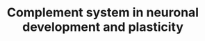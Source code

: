 ---
annotations:
- type: Pathway Ontology
  value: complement system pathway
- type: Pathway Ontology
  value: neurodevelopmental disorder pathway
- type: Pathway Ontology
  value: signaling pathway pertinent to the brain and nervous system
- type: Cell Type Ontology
  value: neural progenitor cell
- type: Cell Type Ontology
  value: neuron
- type: Cell Type Ontology
  value: microglial cell
- type: Cell Type Ontology
  value: astrocyte
authors:
- LKoole
- Egonw
- Eweitz
description: The complement system can be activated through the classical, alternative
  or leptin pathway. Antigen-antibody complexes are recognised by C1q, which causes
  the sequential cleavages of C1r and C1s (classical pathway). Collectins and ficolins
  bind to MBL-associated serine proteases (lectin pathway). Activation of the alternative
  pathway involves spontaneous hydrolysis of C3 and subsequent cleavages by factors
  B, D and I. All cascades converge into a common pathway producing opsonins (C3b)
  that target cells for phagocytosis. Upon increasing activation, subcomponents C5b-C9
  form the membrane attack complex (MAC), which induces cellular lysis. Smaller anaphylatoxins
  (C3a, C4a and C5a) mediate chemotaxis of immune cells and vasoactivation. Furthermore,
  complement regulator proteins such as SERPING1, Factor H, CSMD1 and CD59 negatively
  regulate the cascade.   Additionally, C3d/CR2 signaling inhibits adult NPC proliferation
  (green). Anaphylatoxins and lectin components enhance migration (green). C5a-C5aR1
  signaling contributes to NPC polarity and proliferation (blue). Apoptotic signaling,
  TGFβ, C1q, C3b and CR3 mediate selective synaptic pruning of weak synapses.
last-edited: 2021-06-03
organisms:
- Homo sapiens
redirect_from:
- /index.php/Pathway:WP5090
- /instance/WP5090
schema-jsonld:
- '@context': https://schema.org/
  '@id': https://wikipathways.github.io/pathways/WP5090.html
  '@type': Dataset
  creator:
    '@type': Organization
    name: WikiPathways
  description: The complement system can be activated through the classical, alternative
    or leptin pathway. Antigen-antibody complexes are recognised by C1q, which causes
    the sequential cleavages of C1r and C1s (classical pathway). Collectins and ficolins
    bind to MBL-associated serine proteases (lectin pathway). Activation of the alternative
    pathway involves spontaneous hydrolysis of C3 and subsequent cleavages by factors
    B, D and I. All cascades converge into a common pathway producing opsonins (C3b)
    that target cells for phagocytosis. Upon increasing activation, subcomponents
    C5b-C9 form the membrane attack complex (MAC), which induces cellular lysis. Smaller
    anaphylatoxins (C3a, C4a and C5a) mediate chemotaxis of immune cells and vasoactivation.
    Furthermore, complement regulator proteins such as SERPING1, Factor H, CSMD1 and
    CD59 negatively regulate the cascade.   Additionally, C3d/CR2 signaling inhibits
    adult NPC proliferation (green). Anaphylatoxins and lectin components enhance
    migration (green). C5a-C5aR1 signaling contributes to NPC polarity and proliferation
    (blue). Apoptotic signaling, TGFβ, C1q, C3b and CR3 mediate selective synaptic
    pruning of weak synapses.
  keywords:
  - BAK1
  - MFGE8
  - MARK1
  - MARK2
  - C2
  - Chemotaxis
  - DLGAP5
  - ATP11A
  - Cell lysis
  - PATJ
  - H2O
  - FCN2
  - CFBa
  - TGFB1
  - TGFB3
  - CFBb
  - PARD6B
  - C3f
  - PRKCZ
  - CRB1
  - and presentation
  - CFH
  - Pi
  - Proliferation
  - C5AR1
  - C3b
  - tBID
  - HTRA2
  - APAF1
  - C8B
  - ITGB3
  - ITGAM
  - DEDD
  - C5a
  - Cell polarity
  - FASLG
  - CFP
  - Phagocytosis
  - COLEC12
  - C4A
  - CFB
  - PRKCI
  - 'Antigen processing '
  - MBP
  - Opsonisation
  - Phosphatidylserine
  - C6
  - ATP
  - BAX
  - IFNG
  - PARD3
  - ATP10A
  - Phosphoethanolamine
  - C5b
  - C4BPB
  - TYRO3
  - C1R
  - CX3CR1
  - ITGAV
  - CASP8
  - Ca2+
  - Inflammation
  - C9
  - MBL1P
  - PARD6A
  - C4b
  - CASP9
  - CD55
  - XIAP
  - CX3CL1
  - C4BPA
  - ATP8B1
  - FAS
  - SUSD4
  - COLEC10
  - PLSCR1
  - C3AR1
  - CD46
  - SERPING1
  - CSMD1
  - LLGL2
  - CD59
  - DIABLO
  - FCN1
  - CLU
  - Cell migration
  - AXL
  - FCN3
  - C7
  - ATP8B2
  - CRB2
  - ITGB2
  - Mg2+
  - C1QC
  - CFD
  - C3a
  - MARK3
  - MERTK
  - ATP11C
  - C1QA
  - COLEC11
  - C3
  - PROS1
  - C1S
  - C2a
  - ADP
  - SCRIB
  - C1QB
  - PLSCR4
  - MASP2
  - CAP1
  - C2b
  - C5
  - C5AR2
  - Vasoconstriction
  - C8A
  - BID
  - ITGAX
  - GAS6
  - CR1
  - ATP8B3
  - B cell activation
  - CFI
  - CR2
  - C3c
  - CASP3
  - PLSCR3
  - PARD6G
  - MASP1
  - VTN
  - C4a
  - TGFB2
  - C4B
  - C3bi
  - CYCS
  - C3dg
  - C8G
  - MBL2
  - CASP10
  - MPP5
  - CASP7
  license: CC0
  name: Complement system in neuronal development and plasticity
seo: CreativeWork
title: Complement system in neuronal development and plasticity
wpid: WP5090
---